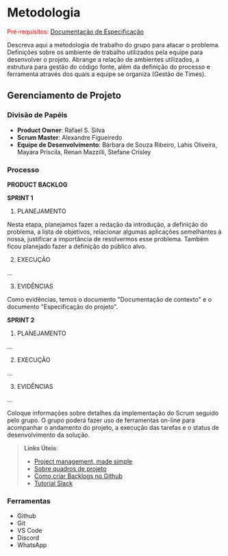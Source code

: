 
# Metodologia

<span style="color:red">Pré-requisitos: <a href="2-Especificação do Projeto.md"> Documentação de Especificação</a></span>

Descreva aqui a metodologia de trabalho do grupo para atacar o problema. Definições sobre os ambiente de trabalho utilizados pela  equipe para desenvolver o projeto. Abrange a relação de ambientes utilizados, a estrutura para gestão do código fonte, além da definição do processo e ferramenta através dos quais a equipe se organiza (Gestão de Times).


## Gerenciamento de Projeto

### Divisão de Papéis
 
- **Product Owner**: Rafael S. Silva
- **Scrum Master**: Alexandre Figueiredo 
- **Equipe de Desenvolvimento**: Bárbara de Souza Ribeiro, Lahis Oliveira, Mayara Priscila, Renan Mazzilli, Stefane Crisley

### Processo

**PRODUCT BACKLOG**


**SPRINT 1**

1. PLANEJAMENTO

Nesta etapa, planejamos fazer a redação da introdução, a definição do problema, a lista de objetivos, relacionar algumas aplicações semelhantes à nossa, justificar a importância de resolvermos esse problema. Também ficou planejado fazer a definição do público alvo.

2. EXECUÇÃO

...

3. EVIDÊNCIAS

Como evidências, temos o documento "Documentação de contexto" e o documento "Especificação do projeto".

**SPRINT 2**

1. PLANEJAMENTO

...

2. EXECUÇÃO

...

3. EVIDÊNCIAS

...



Coloque  informações sobre detalhes da implementação do Scrum seguido pelo grupo. O grupo poderá fazer uso de ferramentas on-line para acompanhar o andamento do projeto, a execução das tarefas e o status de desenvolvimento da solução.
 
> **Links Úteis**:
> - [Project management, made simple](https://github.com/features/project-management/)
> - [Sobre quadros de projeto](https://docs.github.com/pt/github/managing-your-work-on-github/about-project-boards)
> - [Como criar Backlogs no Github](https://www.youtube.com/watch?v=RXEy6CFu9Hk)
> - [Tutorial Slack](https://slack.com/intl/en-br/)

### Ferramentas

- Github
- Git
- VS Code
- Discord
- WhatsApp
